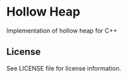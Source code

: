 # Hollow Heap
Implementation of hollow heap for C++

## License
See LICENSE file for license information.

